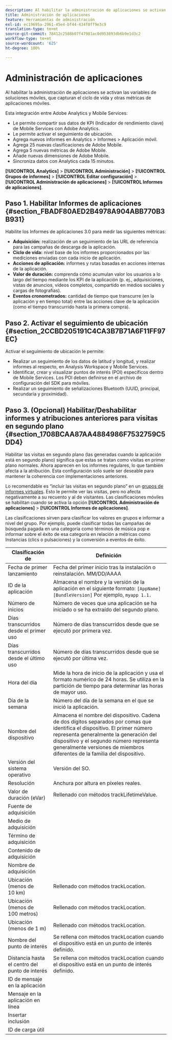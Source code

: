```yaml
---
description: Al habilitar la administración de aplicaciones se activan las variables de soluciones móviles, que capturan el ciclo de vida y otras métricas de aplicaciones móviles.
title: Administración de aplicaciones
feature: Herramientas de administración
exl-id: ec19695a-2961-45e4-bf44-434f0ff9e3c9
translation-type: tm+mt
source-git-commit: 78412c2588b07f47981ac0d953893db6b9e1d3c2
workflow-type: tm+mt
source-wordcount: '625'
ht-degree: 100%

---
```


# Administración de aplicaciones

Al habilitar la administración de aplicaciones se activan las variables de soluciones móviles, que capturan el ciclo de vida y otras métricas de aplicaciones móviles.

Esta integración entre Adobe Analytics y Mobile Services:

* Le permite compartir sus datos de KPI (Indicador de rendimiento clave) de Mobile Services con Adobe Analytics.
* Le permite activar el seguimiento de ubicación.
* Agrega nuevos informes en Analytics > Informes > Aplicación móvil.
* Agrega 25 nuevas clasificaciones de Adobe Mobile.
* Agrega 5 nuevas métricas de Adobe Mobile.
* Añade nuevas dimensiones de Adobe Mobile.
* Sincroniza datos con Analytics cada 15 minutos.

**[!UICONTROL Analytics]** > **[!UICONTROL Administración]** > **[!UICONTROL Grupos de informes]** > **[!UICONTROL Editar configuración]** > **[!UICONTROL Administración de aplicaciones]** > **[!UICONTROL Informes de aplicaciones]**.

## Paso 1. Habilitar Informes de aplicaciones {#section_FBADF80AED2B4978A904ABB770B3B931}

Habilite los Informes de aplicaciones 3.0 para medir las siguientes métricas:

* **Adquisición:** realización de un seguimiento de las URL de referencia para las campañas de descarga de la aplicación.
* **Ciclo de vida:** nivel base de los informes proporcionados por las mediciones enviadas con cada inicio de aplicación.
* **Acciones de aplicación:** informes y rutas basadas en acciones internas de la aplicación.
* **Valor de duración:** comprenda cómo acumulan valor los usuarios a lo largo del tiempo mediante los KPI de la aplicación (p. ej., adquisiciones, vistas de anuncios, vídeos completos, compartido en medios sociales y cargas de fotografías).
* **Eventos cronometrados:** cantidad de tiempo que transcurre (en la aplicación y en tiempo total) entre las acciones clave de la aplicación (como el tiempo transcurrido hasta la primera compra).

## Paso 2. Activar el seguimiento de ubicación {#section_2CCBD205191C4CA3B7B71A6F11FF97EC}

Activar el seguimiento de ubicación le permite:

* Realizar un seguimiento de los datos de latitud y longitud, y realizar informes al respecto, en Analysis Workspace y Mobile Services.
* Identificar, crear y visualizar puntos de interés (POI) específicos dentro de Mobile Services. Los POI deben definirse en el archivo de configuración del SDK para móviles.
* Realizar un seguimiento de señalizaciones Bluetooth (UUID, principal, secundaria y proximidad).

## Paso 3. (Opcional) Habilitar/Deshabilitar informes y atribuciones anteriores para visitas en segundo plano {#section_1708BCAA87AA4884986F7532759C5DD4}

Habilitar las visitas en segundo plano (las generadas cuando la aplicación está en segundo plano) significa que estas se tratan como visitas en primer plano normales. Ahora aparecen en los informes regulares, lo que también afecta a la atribución. Esta configuración solo suele ser deseable para mantener la coherencia con implementaciones anteriores.

Lo recomendable es “incluir las visitas en segundo plano” en un [grupos de informes virtuales](/help/components/vrs/vrs-about.md). Esto le permite ver las visitas, pero no afecta negativamente a su recuento y al de visitantes.
Las clasificaciones móviles se habilitan cuando se activa la opción **[!UICONTROL Administración de aplicaciones]** > **[!UICONTROL Informes de aplicaciones]**.

Las clasificaciones sirven para clasificar los valores en grupos e informar a nivel del grupo. Por ejemplo, puede clasificar todas las campañas de búsqueda pagada en una categoría como términos de música pop e informar sobre el éxito de esa categoría en relación a métricas como Instancias (clics o pulsaciones) y la conversión a eventos de éxito.

| Clasificación de | Definición |
|--- |--- |
| Fecha de primer lanzamiento | Fecha del primer inicio tras la instalación o reinstalación.   MM/DD/AAAA |
| ID de la aplicación | Almacena el nombre y la versión de la aplicación en el siguiente formato:   `[AppName] [BundleVersion]`  Por ejemplo, `myapp 1.1.` |
| Número de inicios | Número de veces que una aplicación se ha iniciado o se ha extraído del segundo plano. |
| Días transcurridos desde el primer uso | Número de días transcurridos desde que se ejecutó por primera vez. |
| Días transcurridos desde el último uso | Número de días transcurridos desde que se ejecutó por última vez. |
| Hora del día | Mide la hora de inicio de la aplicación y usa el formato numérico de 24 horas. Se utiliza en la partición de tiempo para determinar las horas de mayor uso. |
| Día de la semana | Número del día de la semana en el que se inició la aplicación. |
| Nombre del dispositivo | Almacena el nombre del dispositivo.  Cadena de dos dígitos separados por comas que identifica el dispositivo. El primer número representa generalmente la generación del dispositivo y el segundo número representa generalmente versiones de miembros diferentes de la familia del dispositivo. |
| Versión del sistema operativo | Versión del SO. |
| Resolución | Anchura por altura en píxeles reales. |
| Valor de duración (eVar) | Rellenado con métodos trackLifetimeValue. |
| Fuente de adquisición |  |
| Medio de adquisición |  |
| Término de adquisición |  |
| Contenido de adquisición |  |
| Nombre de adquisición |  |
| Ubicación (menos de 10 km) | Rellenado con métodos trackLocation. |
| Ubicación (menos de 100 metros) | Rellenado con métodos trackLocation. |
| Ubicación (menos de 1 m) | Rellenado con métodos trackLocation. |
| Nombre del punto de interés | Se rellena con métodos trackLocation cuando el dispositivo está en un punto de interés definido. |
| Distancia hasta el centro del punto de interés | Se rellena con métodos trackLocation cuando el dispositivo está en un punto de interés definido. |
| ID de mensaje en la aplicación |  |
| Mensaje en la aplicación en línea |  |
| Insertar inclusión |  |
| ID de carga útil |  |
